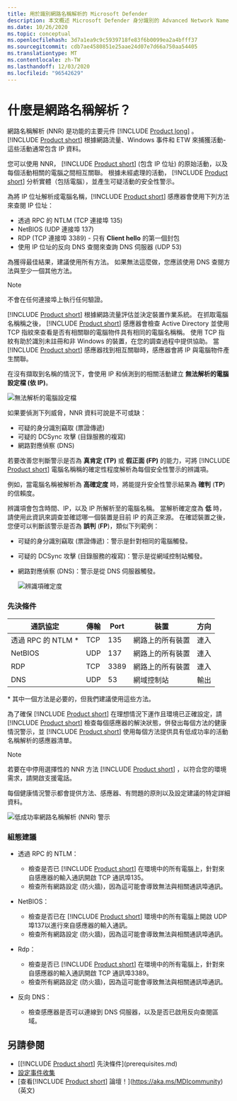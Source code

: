 ```yaml
---
title: 用於識別網路名稱解析的 Microsoft Defender
description: 本文概述 Microsoft Defender 身分識別的 Advanced Network Name 解析功能和用途。
ms.date: 10/26/2020
ms.topic: conceptual
ms.openlocfilehash: 3d7a1ea9c9c5939718fe83f6b0099ea2a4bfff37
ms.sourcegitcommit: cdb7ae4580851e25aae24d07e7d66a750aa54405
ms.translationtype: MT
ms.contentlocale: zh-TW
ms.lasthandoff: 12/03/2020
ms.locfileid: "96542629"
---
```

# <a name="what-is-network-name-resolution"></a>什麼是網路名稱解析？

網路名稱解析 (NNR) 是功能的主要元件  [!INCLUDE [Product long](includes/product-long.md)] 。 [!INCLUDE [Product short](includes/product-short.md)] 根據網路流量、Windows 事件和 ETW 來捕獲活動-這些活動通常包含 IP 資料。

您可以使用 NNR， [!INCLUDE [Product short](includes/product-short.md)] (包含 IP 位址) 的原始活動，以及每個活動相關的電腦之間相互關聯。 根據未經處理的活動， [!INCLUDE [Product short](includes/product-short.md)] 分析實體（包括電腦），並產生可疑活動的安全性警示。

為將 IP 位址解析成電腦名稱，[!INCLUDE [Product short](includes/product-short.md)] 感應器會使用下列方法來查閱 IP 位址：

- 透過 RPC 的 NTLM (TCP 連接埠 135)
- NetBIOS (UDP 連接埠 137)
- RDP (TCP 連接埠 3389) - 只有 **Client hello** 的第一個封包
- 使用 IP 位址的反向 DNS 查閱來查詢 DNS 伺服器 (UDP 53)

為獲得最佳結果，建議使用所有方法。 如果無法這麼做，您應該使用 DNS 查閱方法與至少一個其他方法。

> [!NOTE]
> 不會在任何連接埠上執行任何驗證。

[!INCLUDE [Product short](includes/product-short.md)] 根據網路流量評估並決定裝置作業系統。 在抓取電腦名稱稱之後， [!INCLUDE [Product short](includes/product-short.md)] 感應器會檢查 Active Directory 並使用 TCP 指紋來查看是否有相關聯的電腦物件具有相同的電腦名稱稱。 使用 TCP 指紋有助於識別未註冊和非 Windows 的裝置，在您的調查過程中提供協助。
當 [!INCLUDE [Product short](includes/product-short.md)] 感應器找到相互關聯時，感應器會將 IP 與電腦物件產生關聯。

在沒有擷取到名稱的情況下，會使用 IP 和偵測到的相關活動建立 **無法解析的電腦設定檔 (依 IP)**。

![無法解析的電腦設定檔](media/unresolved-computer-profile.png)

如果要偵測下列威脅，NNR 資料可說是不可或缺：

- 可疑的身分識別竊取 (票證傳遞)
- 可疑的 DCSync 攻擊 (目錄服務的複寫)
- 網路對應偵察 (DNS)

若要改善您判斷警示是否為 **真肯定 (TP)** 或 **假正面 (FP)** 的能力，可將 [!INCLUDE [Product short](includes/product-short.md)] 電腦名稱稱的確定性程度解析為每個安全性警示的辨識項。

例如，當電腦名稱被解析為 **高確定度** 時，將能提升安全性警示結果為 **確判** (**TP**) 的信賴度。

辨識項會包含時間、IP，以及 IP 所解析至的電腦名稱。 當解析確定度為 **低** 時，請使用此資訊來調查並確認哪一個裝置是目前 IP 的真正來源。
在確認裝置之後，您便可以判斷該警示是否為 **誤判** (**FP**)，類似下列範例：

- 可疑的身分識別竊取 (票證傳遞)：警示是針對相同的電腦觸發。
- 可疑的 DCSync 攻擊 (目錄服務的複寫)：警示是從網域控制站觸發。
- 網路對應偵察 (DNS)：警示是從 DNS 伺服器觸發。

    ![辨識項確定度](media/nnr-high-certainty.png)

### <a name="prerequisites"></a>先決條件

|通訊協定|傳輸|Port|裝置|方向|
|--------|--------|------|-------|------|
|透過 RPC 的 NTLM *|TCP|135|網路上的所有裝置|連入|
|NetBIOS|UDP|137|網路上的所有裝置|連入|
|RDP|TCP|3389|網路上的所有裝置|連入|
|DNS|UDP|53|網域控制站|輸出|

\* 其中一個方法是必要的，但我們建議使用這些方法。

為了確保 [!INCLUDE [Product short](includes/product-short.md)] 在理想情況下運作且環境已正確設定，請 [!INCLUDE [Product short](includes/product-short.md)] 檢查每個感應器的解決狀態，併發出每個方法的健康情況警示，並 [!INCLUDE [Product short](includes/product-short.md)] 使用每個方法提供具有低成功率的活動名稱解析的感應器清單。

> [!NOTE]
> 若要在中停用選擇性的 NNR 方法 [!INCLUDE [Product short](includes/product-short.md)] ，以符合您的環境需求，請開啟支援電話。

每個健康情況警示都會提供方法、感應器、有問題的原則以及設定建議的特定詳細資料。

![低成功率網路名稱解析 (NNR) 警示](media/nnr-success-rate.png)

### <a name="configuration-recommendations"></a>組態建議

- 透過 RPC 的 NTLM：
  - 檢查是否已 [!INCLUDE [Product short](includes/product-short.md)] 在環境中的所有電腦上，針對來自感應器的輸入通訊開啟 TCP 通訊埠135。
  - 檢查所有網路設定 (防火牆)，因為這可能會導致無法與相關通訊埠通訊。

- NetBIOS：
  - 檢查是否已在 [!INCLUDE [Product short](includes/product-short.md)] 環境中的所有電腦上開啟 UDP 埠137以進行來自感應器的輸入通訊。
  - 檢查所有網路設定 (防火牆)，因為這可能會導致無法與相關通訊埠通訊。
- Rdp：
  - 檢查是否已 [!INCLUDE [Product short](includes/product-short.md)] 在環境中的所有電腦上，針對來自感應器的輸入通訊開啟 TCP 通訊埠3389。
  - 檢查所有網路設定 (防火牆)，因為這可能會導致無法與相關通訊埠通訊。
- 反向 DNS：
  - 檢查感應器是否可以連線到 DNS 伺服器，以及是否已啟用反向查閱區域。

## <a name="see-also"></a>另請參閱

- [[!INCLUDE [Product short](includes/product-short.md)] 先決條件](prerequisites.md)
- [設定事件收集](configure-event-collection.md)
- [查看[!INCLUDE [Product short](includes/product-short.md)] 論壇！](https://aka.ms/MDIcommunity)\(英文\)
